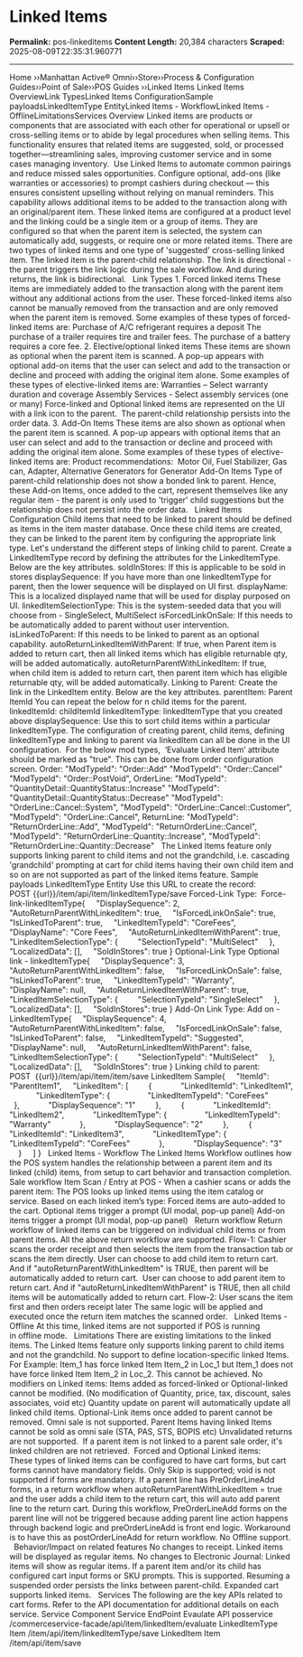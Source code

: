 # Linked Items

**Permalink:** pos-linkeditems
**Content Length:** 20,384 characters
**Scraped:** 2025-08-09T22:35:31.960771

---

Home &rsaquo;&rsaquo;Manhattan Active® Omni&rsaquo;&rsaquo;Store&rsaquo;&rsaquo;Process & Configuration Guides&rsaquo;&rsaquo;Point of Sale&rsaquo;&rsaquo;POS Guides ››Linked Items Linked Items OverviewLink TypesLinked Items ConfigurationSample payloadsLinkedItemType EntityLinked Items - WorkflowLinked Items - OfflineLimitationsServices Overview Linked items are products or components that are associated with each other&nbsp;for operational or upsell or cross-selling items or to abide by legal procedures when selling items. This functionality ensures that related items are suggested, sold, or processed together—streamlining sales, improving customer service and in some cases managing inventory.&nbsp; Use Linked Items to automate common pairings and reduce missed sales opportunities. Configure optional, add-ons (like warranties or accessories) to prompt cashiers during checkout — this ensures consistent upselling without relying on manual reminders. This capability allows additional items to be added to the transaction along with an original/parent item. These linked items are configured at a product level and the linking could be a single item or a group of items. They are configured so that when the parent item is selected, the system can automatically add, suggests, or require one or more related items. There are two types of linked items and one type of 'suggested' cross-selling linked item. The linked item is the parent-child relationship. The link is directional - the parent triggers the link logic during the sale workflow. And during returns, the link is&nbsp;bidirectional. &nbsp; Link Types 1. Forced linked items These items are immediately added to the transaction along with the parent item without any additional actions from the user. These forced-linked items also cannot be manually removed from the transaction and are only removed when the parent item is removed. Some examples of these types of forced-linked items are: Purchase of A/C refrigerant requires a deposit The purchase of a trailer requires tire and trailer fees. The purchase of a battery requires a core fee. 2.&nbsp;Elective/optional linked items These items are shown as optional when the parent item is scanned. A pop-up appears with optional add-on items that the user can select and add to the transaction or decline and proceed with adding the original item alone. Some examples of these types of elective-linked items are: Warranties – Select warranty duration and coverage Assembly Services - Select assembly services (one or many) Force-linked and Optional linked items are represented on the UI with a link icon to the parent.&nbsp; The parent-child relationship persists into the order data. 3. Add-On Items These items are also shown as optional when the parent item is scanned. A pop-up appears with&nbsp;optional&nbsp;items&nbsp;that an user can select and add to the transaction or decline and proceed with adding the original item alone. Some examples of these types of elective-linked items are: Product recommendations:&nbsp; Motor Oil, Fuel Stabilizer, Gas can, Adapter, Alternative Generators for Generator Add-On Items Type of parent-child relationship does not show a bonded link to parent. Hence, these Add-on Items, once added to the cart, represent themselves like any regular item - the parent is only used to 'trigger' child suggestions but the relationship does not persist into the order data. &nbsp; Linked Items Configuration Child items that need to be linked to parent&nbsp;should be defined as items in the item master database. Once these child items are created, they can be linked to the parent item by configuring the appropriate link type. Let's understand the different steps of linking child to parent. Create a LinkedItemType record by defining&nbsp;the attributes for the&nbsp;LinkedItemType. Below are the key attributes. soldInStores: If this is applicable to be sold in stores displaySequence: If you have more than one linkedItemType for parent, then the lower sequence will be displayed on UI first. displayName: This is a localized displayed name that will be used for display purposed on UI. linkedItemSelectionType: This is the system-seeded data that you will choose from - SingleSelect,&nbsp;MultiSelect isForcedLinkOnSale: If this needs to be automatically added to parent without user intervention. isLinkedToParent: If this needs to be linked to parent as an optional capability. autoReturnLinkedItemWithParent: If true, when&nbsp;Parent item is added to return cart, then all linked items which has eligible returnable qty, will be added automatically. autoReturnParentWithLinkedItem:&nbsp;If true, when&nbsp;child item is added to return cart, then parent item which has eligible returnable qty, will be added automatically. Linking to Parent: Create the link&nbsp;in the LinkedItem entity. Below are the key attributes. parentItem: Parent ItemId You can repeat the below for n child items for the parent. linkedItemId: childItemId linkedItemType:&nbsp;linkedItemType that you created above displaySequence: Use this to sort child items within a particular linkedItemType. The configuration of creating parent, child items, defining linkedItemType and linking to parent via linkedItem can all be done in the UI configuration.&nbsp; For the below mod types, &nbsp;‘Evaluate Linked Item’ attribute should be marked as "true". This can be done from order configuration screen. Order: "ModTypeId": "Order::Add" "ModTypeId": "Order::Cancel" "ModTypeId": "Order::PostVoid", OrderLine: "ModTypeId": "QuantityDetail::QuantityStatus::Increase" "ModTypeId": "QuantityDetail::QuantityStatus::Decrease" "ModTypeId": "OrderLine::Cancel::System", "ModTypeId": "OrderLine::Cancel::Customer", "ModTypeId": "OrderLine::Cancel", ReturnLine: "ModTypeId": "ReturnOrderLine::Add", "ModTypeId": "ReturnOrderLine::Cancel", "ModTypeId": "ReturnOrderLine::Quantity::Increase", "ModTypeId": "ReturnOrderLine::Quantity::Decrease" &nbsp; The Linked Items feature only supports linking parent to child items and not the grandchild, i.e. cascading 'grandchild' prompting at cart for child items having their own child item and so on are not supported as part of the linked items feature. Sample payloads LinkedItemType Entity Use this URL to create the record: POST&nbsp;{{url}}/item/api/item/linkedItemType/save Forced-Link Type:&nbsp; Force-link-linkedItemType{ &nbsp; &nbsp; &quot;DisplaySequence&quot;: 2, &nbsp; &nbsp; &quot;AutoReturnParentWithLinkedItem&quot;: true, &nbsp; &nbsp; &quot;IsForcedLinkOnSale&quot;: true, &nbsp; &nbsp; &quot;IsLinkedToParent&quot;: true, &nbsp; &nbsp; &quot;LinkedItemTypeId&quot;: &quot;CoreFees&quot;, &nbsp; &nbsp; &quot;DisplayName&quot;: &quot;Core Fees&quot;, &nbsp; &nbsp; &quot;AutoReturnLinkedItemWithParent&quot;: true, &nbsp; &nbsp; &quot;LinkedItemSelectionType&quot;: { &nbsp; &nbsp; &nbsp; &nbsp; &quot;SelectionTypeId&quot;: &quot;MultiSelect&quot; &nbsp; &nbsp; }, &nbsp; &nbsp; &quot;LocalizedData&quot;: [], &nbsp; &nbsp; &quot;SoldInStores&quot;: true } Optional-Link Type Optional link - linkedItemType{ &nbsp; &nbsp; &quot;DisplaySequence&quot;: 3, &nbsp; &nbsp; &quot;AutoReturnParentWithLinkedItem&quot;: false, &nbsp; &nbsp; &quot;IsForcedLinkOnSale&quot;: false, &nbsp; &nbsp; &quot;IsLinkedToParent&quot;: true, &nbsp; &nbsp; &quot;LinkedItemTypeId&quot;: &quot;Warranty&quot;, &nbsp; &nbsp; &quot;DisplayName&quot;: null, &nbsp; &nbsp; &quot;AutoReturnLinkedItemWithParent&quot;: true, &nbsp; &nbsp; &quot;LinkedItemSelectionType&quot;: { &nbsp; &nbsp; &nbsp; &nbsp; &quot;SelectionTypeId&quot;: &quot;SingleSelect&quot; &nbsp; &nbsp; }, &nbsp; &nbsp; &quot;LocalizedData&quot;: [], &nbsp; &nbsp; &quot;SoldInStores&quot;: true } Add-On Link Type: Add on - LinkedItemType{ &nbsp; &nbsp; &quot;DisplaySequence&quot;: 4, &nbsp; &nbsp; &quot;AutoReturnParentWithLinkedItem&quot;: false, &nbsp; &nbsp; &quot;IsForcedLinkOnSale&quot;: false, &nbsp; &nbsp; &quot;IsLinkedToParent&quot;: false, &nbsp; &nbsp; &quot;LinkedItemTypeId&quot;: &quot;Suggested&quot;, &nbsp; &nbsp; &quot;DisplayName&quot;: null, &nbsp; &nbsp; &quot;AutoReturnLinkedItemWithParent&quot;: false, &nbsp; &nbsp; &quot;LinkedItemSelectionType&quot;: { &nbsp; &nbsp; &nbsp; &nbsp; &quot;SelectionTypeId&quot;: &quot;MultiSelect&quot; &nbsp; &nbsp; }, &nbsp; &nbsp; &quot;LocalizedData&quot;: [], &nbsp; &nbsp; &quot;SoldInStores&quot;: true } Linking child to parent: POST&nbsp;&nbsp;{{url}}/item/api/item/item/save LinkedItem Sample{ &nbsp; &nbsp; &quot;ItemId&quot;: &quot;ParentItem1&quot;, &nbsp; &nbsp; &quot;LinkedItem&quot;: [ &nbsp; &nbsp; &nbsp; &nbsp; { &nbsp; &nbsp; &nbsp; &nbsp; &nbsp; &nbsp; &quot;LinkedItemId&quot;: &quot;LinkedItem1&quot;, &nbsp; &nbsp; &nbsp; &nbsp; &nbsp; &nbsp; &quot;LinkedItemType&quot;: { &nbsp; &nbsp; &nbsp; &nbsp; &nbsp; &nbsp; &nbsp; &nbsp; &quot;LinkedItemTypeId&quot;: &quot;CoreFees&quot; &nbsp; &nbsp; &nbsp; &nbsp; &nbsp; &nbsp; }, &nbsp; &nbsp; &nbsp; &nbsp; &nbsp; &nbsp; &quot;DisplaySequence&quot;: &quot;1&quot; &nbsp; &nbsp; &nbsp; &nbsp; }, &nbsp; &nbsp; &nbsp; &nbsp; { &nbsp; &nbsp; &nbsp; &nbsp; &nbsp; &nbsp; &quot;LinkedItemId&quot;: &quot;LinkedItem2&quot;, &nbsp; &nbsp; &nbsp; &nbsp; &nbsp; &nbsp; &quot;LinkedItemType&quot;: { &nbsp; &nbsp; &nbsp; &nbsp; &nbsp; &nbsp; &nbsp; &nbsp; &quot;LinkedItemTypeId&quot;: &quot;Warranty&quot; &nbsp; &nbsp; &nbsp; &nbsp; &nbsp; &nbsp; }, &nbsp; &nbsp; &nbsp; &nbsp; &nbsp; &nbsp; &quot;DisplaySequence&quot;: &quot;2&quot; &nbsp; &nbsp; &nbsp; &nbsp; }, &nbsp; &nbsp; &nbsp; &nbsp; { &nbsp; &nbsp; &nbsp; &nbsp; &nbsp; &nbsp; &quot;LinkedItemId&quot;: &quot;LinkedItem3&quot;, &nbsp; &nbsp; &nbsp; &nbsp; &nbsp; &nbsp; &quot;LinkedItemType&quot;: { &nbsp; &nbsp; &nbsp; &nbsp; &nbsp; &nbsp; &nbsp; &nbsp; &quot;LinkedItemTypeId&quot;: &quot;CoreFees&quot; &nbsp; &nbsp; &nbsp; &nbsp; &nbsp; &nbsp; }, &nbsp; &nbsp; &nbsp; &nbsp; &nbsp; &nbsp; &quot;DisplaySequence&quot;: &quot;3&quot; &nbsp; &nbsp; &nbsp; &nbsp; } &nbsp; &nbsp; ] } &nbsp; Linked Items - Workflow The Linked Items Workflow outlines how the POS system handles the relationship between a parent item and its linked (child) items, from setup to cart behavior and transaction completion. Sale workflow Item Scan / Entry at POS -&nbsp;When a cashier scans or adds the parent item: The POS looks up linked items using the item catalog or service. Based on each linked item’s type: Forced items are auto-added to the cart. Optional items trigger a prompt (UI modal, pop-up&nbsp;panel) Add-on items trigger a prompt (UI modal, pop-up&nbsp;panel) &nbsp; Return workflow Return workflow of linked items can be triggered on individual child items or from parent items. All the above return workflow are supported. Flow-1: Cashier scans the order receipt and then selects the item from the transaction tab or scans the item directly. User can choose to add child item to return cart. And if "autoReturnParentWithLinkedItem" is TRUE, then parent will be automatically added to return cart. &nbsp;User can choose to add parent item to return cart. And if "autoReturnLinkedItemWithParent" is TRUE, then all child items&nbsp;will be automatically added to return cart. Flow-2: User scans the item first and then orders receipt later The same logic will be applied and executed once the return item matches the scanned order. &nbsp; Linked Items - Offline At this time, linked items are not supported if POS is running in&nbsp;offline mode. &nbsp; Limitations There are existing limitations to the linked items. The Linked Items feature only supports linking parent to child items and not the grandchild. No support to define location-specific linked Items. For Example: Item_1 has force linked Item Item_2 in Loc_1 but Item_1 does not have&nbsp;force linked Item Item_2 in Loc_2. This cannot be achieved. No modifiers on Linked items: Items added as forced-linked&nbsp;or Optional-linked cannot be modified. (No modification of Quantity, price, tax, discount, sales associates, void&nbsp;etc) Quantity update on parent will automatically update all linked child items. Optional-Link items once added to parent&nbsp;cannot be removed. Omni sale is not supported. Parent Items having linked Items cannot be sold as omni sale (STA, PAS, STS, BOPIS etc) Unvalidated returns are not supported.&nbsp; If a parent item is not linked to a parent sale order, it's linked children are not retrieved.&nbsp; Forced and Optional Linked items: These&nbsp;types of linked items can be configured to have cart forms, but cart forms cannot have mandatory fields. Only Skip is supported; void is not supported if forms are mandatory. If a parent&nbsp;line has&nbsp;PreOrderLineAdd forms, in a return workflow when&nbsp;autoReturnParentWithLinkedItem = true and the user adds a child item to the return cart, this will auto add parent line to the return cart. During this workflow,&nbsp;PreOrderLineAdd forms on the parent line will not be triggered because adding parent line action&nbsp;happens through backend logic and preOrderLineAdd is front end logic. Workaround is to have this as postOrderLineAdd for return workflow. No Offline support. &nbsp; Behavior/Impact on related features No changes to receipt. Linked items will be displayed&nbsp;as regular items. No changes to Electronic Journal: Linked items will show&nbsp;as regular items. If a parent item and/or its&nbsp;child has configured cart input forms or SKU prompts. This is supported. Resuming a suspended order persists the links between parent-child. Expanded cart supports linked items. &nbsp; Services The following&nbsp;are the key APIs related to cart forms.&nbsp;Refer to the API documentation for additional details on&nbsp;each service. Service Component Service EndPoint Evaulate API posservice /commerceservice-facade/api/item/linkedItem/evaluate LinkedItemType Item /item/api/item/linkedItemType/save LinkedItem Item /item/api/item/save &nbsp; &nbsp;